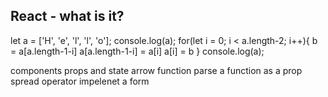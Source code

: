 ## React - what is it?  
let a = ['H', 'e', 'l', 'l', 'o'];
console.log(a);
for(let i = 0; i < a.length-2; i++){
    b = a[a.length-1-i]
    a[a.length-1-i] = a[i]
    a[i] = b
}
console.log(a);

components
props and state
arrow function
parse a function as a prop
spread operator
impelenet a form
